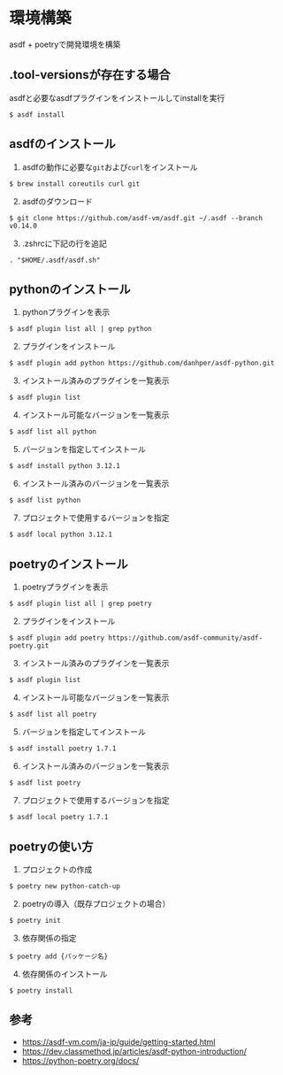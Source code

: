 # 環境構築
asdf + poetryで開発環境を構築

## .tool-versionsが存在する場合
asdfと必要なasdfプラグインをインストールしてinstallを実行
```
$ asdf install
```

## asdfのインストール
1. asdfの動作に必要な`git`および`curl`をインストール
```
$ brew install coreutils curl git
```
2. asdfのダウンロード
```
$ git clone https://github.com/asdf-vm/asdf.git ~/.asdf --branch v0.14.0
```
3. .zshrcに下記の行を追記
```
. "$HOME/.asdf/asdf.sh"
```

## pythonのインストール
1. pythonプラグインを表示
```
$ asdf plugin list all | grep python
```
2. プラグインをインストール
```
$ asdf plugin add python https://github.com/danhper/asdf-python.git
```
3. インストール済みのプラグインを一覧表示
```
$ asdf plugin list
```
4. インストール可能なバージョンを一覧表示
```
$ asdf list all python
```
5. バージョンを指定してインストール
```
$ asdf install python 3.12.1
```
6. インストール済みのバージョンを一覧表示
```
$ asdf list python
```
7. プロジェクトで使用するバージョンを指定
```
$ asdf local python 3.12.1
```

## poetryのインストール
1. poetryプラグインを表示
```
$ asdf plugin list all | grep poetry
```
2. プラグインをインストール
```
$ asdf plugin add poetry https://github.com/asdf-community/asdf-poetry.git
```
3. インストール済みのプラグインを一覧表示
```
$ asdf plugin list
```
4. インストール可能なバージョンを一覧表示
```
$ asdf list all poetry
```
5. バージョンを指定してインストール
```
$ asdf install poetry 1.7.1
```
6. インストール済みのバージョンを一覧表示
```
$ asdf list poetry
```
7. プロジェクトで使用するバージョンを指定
```
$ asdf local poetry 1.7.1
```

## poetryの使い方
1. プロジェクトの作成
```
$ poetry new python-catch-up
```
2. poetryの導入（既存プロジェクトの場合）
```
$ poetry init
```
3. 依存関係の指定
```
$ poetry add {パッケージ名}
```
4. 依存関係のインストール
```
$ poetry install
```


## 参考
- https://asdf-vm.com/ja-jp/guide/getting-started.html
- https://dev.classmethod.jp/articles/asdf-python-introduction/
- https://python-poetry.org/docs/
